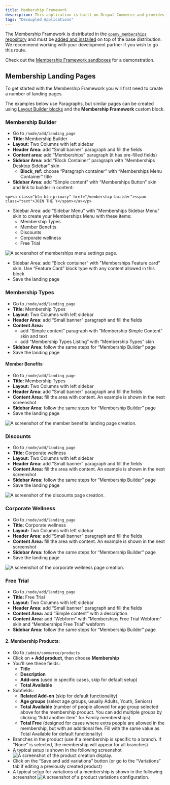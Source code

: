 ```yaml
---
title: Membership Framework
description: This application is built on Drupal Commerce and provides advanced options for building a membership journey.
tags: "Decoupled Applications"
---
```


The Membership Framework is distributed in the [`openy_memberships` repository](https://github.com/YCloudYUSA/yusaopeny_memberships) and must be [added and installed](https://github.com/YCloudYUSA/yusaopeny_memberships#installation) on top of the base distribution. We recommend working with your development partner if you wish to go this route.

Check out the [Membership Framework sandboxes](../../../wiki/sandboxes/#membership-framework-sandboxes) for a demonstration.

## Membership Landing Pages

To get started with the Membership Framework you will first need to create a number of landing pages.

The examples below use Paragraphs, but similar pages can be created using [Layout Builder blocks](../../layout-builder) and the **Membership Framework** custom block. 

### Membership Builder 

- Go to `/node/add/landing_page`
- **Title:** Membership Builder
- **Layout:** Two Columns with left sidebar
- **Header Area:** add “Small banner” paragraph and fill the fields
- **Content area:** add “Memberships” paragraph (it has pre-filled fields)
- **Sidebar Area:** add “Block Container” paragraph with “Memberships Desktop Sidebar” skin
    - **Block_ref:**  choose “Paragraph container” with “Memberships Menu Container” title
- **Sidebar Area:** add “Simple content” with “Memberships Button” skin and link to builder in content:
```
<p><a class="btn btn-primary" href="/membership-builder"><span class="text">JOIN THE Y</span></a></p>
```
- Sidebar Area: add “Sidebar Menu” with "Memberships Sidebar Menu" skin to create your Memberships Menu with these items:
    - Membership Types
    - Member Benefits
    - Discounts
    - Corporate wellness
    - Free Trial

![A screenshot of memberships menu settings page.](membership-framework--sidebar-menu.png)

- Sidebar Area: add “Block container” with "Memberships Feature card" skin. Use “Feature Card” block type with any content allowed in this block
- Save the landing page

### Membership Types

- Go to `/node/add/landing_page`
- **Title:** Membership Types
- **Layout:** Two Columns with left sidebar
- **Header Area:** add “Small banner” paragraph and fill the fields
- **Content Area:**
    - add “Simple content” paragraph with “Membership Simple Content” skin and text
    - add “Membership Types Listing” with “Membership Types” skin
- **Sidebar Area:** follow the same steps for “Membership Builder” page
- Save the landing page

#### Member Benefits
- Go to `/node/add/landing_page`
- **Title:** Membership Types
- **Layout:** Two Columns with left sidebar
- **Header Area:** add “Small banner” paragraph and fill the fields
- **Content Area:** fill the area with content. An example is shown in the next screenshot
- **Sidebar Area:** follow the same steps for “Membership Builder” page
- Save the landing page

![A screenshot of the member benefits landing page creation.](membership-framework--benefits.png)

### Discounts

- Go to `/node/add/landing_page`
- **Title:** Corporate wellness
- **Layout:** Two Columns with left sidebar
- **Header Area:** add “Small banner” paragraph and fill the fields
- **Content Area:** fill the area with content. An example is shown in the next screenshot
- **Sidebar Area:** follow the same steps for “Membership Builder” page
- Save the landing page

![A screenshot of the discounts page creation.](membership-framework--discounts.png)

### Corporate Wellness

- Go to `/node/add/landing_page`
- **Title:** Corporate wellness
- **Layout:** Two Columns with left sidebar
- **Header Area:** add “Small banner” paragraph and fill the fields
- **Content Area:** fill the area with content. An example is shown in the next screenshot
- **Sidebar Area:** follow the same steps for “Membership Builder” page
- Save the landing page

![A screenshot of the corporate wellness page creation.](membership-framework--corporate-wellness.png)

### Free Trial

- Go to `/node/add/landing_page`
- **Title:** Free Trial
- **Layout:** Two Columns with left sidebar
- **Header Area:** add “Small banner” paragraph and fill the fields
- **Content Area:** add “Simple content” with a description
- **Content Area:** add ”Webform” with “Memberships Free Trial Webform” skin and “Memberships Free Trial” webform
- **Sidebar Area:** follow the same steps for “Membership Builder” page

#### 2. Membership Products:

- Go to `/admin/commerce/products`
- Click on **+ Add product**, then choose **Membership**
- You'll see these fields:
    - **Title**
    - **Description**
    - **Add-ons** (used in specific cases, skip for default setup)
    - **Total Available**
- Subfields:
    - **Related Add-on** (skip for default functionality)
    - **Age groups** (select age groups, usually Adults, Youth, Seniors)
    - **Total Available** (number of people allowed for age group selected above for the membership product. You can add multiple groups by clicking “Add another item” for Family memberships)
    - **Total Free** (designed for cases where extra people are allowed in the membership, but with an additional fee. Fill with the same value as Total Available for default functionality)
- Branches in the product (use if a membership is specific to a branch. If "None" is selected, the membership will appear for all branches)
- A typical setup is shown in the following screenshot
![A screenshot of the product creation display.](membership-framework--family-product.png)
- Click on the “Save and add variations” button (or go to the “Variations” tab if editing a previously created product)
- A typical setup for variations of a membership is shown in the following screenshot
![A screenshot of a product variations configuration.](membership-framework--product-variations.png)

